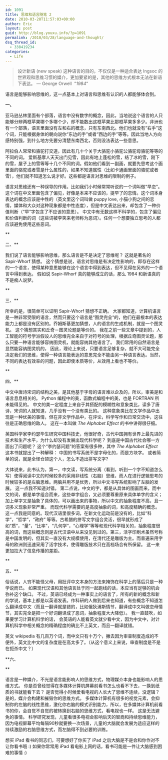 ```yaml
---
id: 1091
title: 思维和语言随笔 2
date: 2010-03-28T11:57:03+00:00
author: Eric
layout: post
guid: http://blog.youxu.info/?p=1091
permalink: /2010/03/28/language-and-thought/
dsq_thread_id:
  - 338419234
categories:
  - Life
---
```

> 设计新语 (new speak) 这种语言的目的，不仅仅是一种适合表达 Ingsoc 的世界观和思维习惯的媒介，更加要紧的是，其他的思维方式根本无法在新语下表达。 &#8212; George Orwell  &#8220;_1984_&#8220;

语言是能够影响思维的，这一点基本上对语言和思维有认识的人都能够体会到。

**一、**

亚马逊丛林里面有个部落，语言中没有数字的概念，因此，当地说这个语言的人只能够分辨两框苹果哪个多哪个少，却不能数出这框苹果比那框苹果多多少。非洲也有一个部落，语言里面没有左和右的概念，只有东南西北。他们也就没有“右手”这个词，只能根据身体的朝向说你“东边的手”或者“西边的手”等等。因此当地人方向感特别强，到什么地方先要分清楚东南西北，否则没法表达一些意思。

阿拉伯人常常和骆驼打交道，因此有几十个关于大骆驼小骆驼公骆驼母骆驼等等的不同的词。 爱斯基摩人天天出门见雪，因此有地上蓬松的雪，结了冰的雪，刚下的雪，屋子上的雪等等十几个不同的词。假如他们看到一副画，就要先思考这个画里面的骆驼或者雪是什么属性的，如果不知道属性（比如卡通画里面的骆驼或者雪），他们就不知道怎么说才好。这些都是语言对思维的限制的例子。

语言对思维还有一种误导的作用。比如我们小时候常常听说的一个词叫做“早恋”。这个词在中文里面包含了偏见，好像是本来不应该的，提早了的恋情。这个词本身表达的概念应该是中性的（英文里这个词叫做 puppy love, 小猫小狗之间的恋情，媒体和大众对这种现象都是中性态度），但是中文表达出来，却包含了一种价值判断（“早”字包含了不应该的意思）。 中文中有无数这样不科学的，包含了偏见和价值判断的词（这些词被李笑来老师称为恶词）。任何一个想要独立思考的人都应该避免使用这些恶词。
  
**
  
二、**

我们说了语言能够影响思维，那么语言是不是决定了思维呢？ 这就是著名的 Sapir-Whorf 猜想。 这个猜想是说，语言对思维是有决定性影响的，即存在这样的一个语言，使得某种意思能够在这个语言中得到表达，但不见得在另外的一个语言中得到表达。 假如说 Sapir-Whorf 真的能够成立的话，那么 1984 和新语真的不是痴人说梦。
  
**
  
三、**

所幸的是，很简单可以证明 Sapir-Whorf 猜想不正确。 大家都知道，计算机语言是一种非常受限的语言，然而只要这个语言是“图灵完全“的，他们在最根本的表达能力上都是没有区别的。乔姆斯基更加猜想，人的语言的生成机制，就是一个图灵机。 这个猜想其实和丘奇－图灵论题是等价的。 我在之前一些文章中提到的，人工智能的符号学派假设人的思维完全来自于对符号的处理，根据丘奇图灵论题，那么只要一种语言能够容纳图灵机，就能容纳其他语言了。 我们常用的自然语言是显然能容纳图灵机的， 因此，理论上来说，只要语言足够复杂，就不大可能完全决定我们的思维，使得一种语言能表达的意思完全不能由另一种语言表达。当然，不同的表达有效率的问题，因此即使本质等价，从效用上看也不等价。
  
**
  
四、**

中文中唐诗宋词的结构之美，是其他基于字母的语言难以企及的，所以，审美是和语言息息相关的。 Python 编程中的美，函数式编程中的美，也是 FORTRAN 所未能得见的。 中文的美一定程度上来自于其搭配的模糊性和意象类比，读多了唐诗，宋词的人就知道，几乎没有一个没有类比的。 这种意象类比在文学作品中出现是一种优美的事情，但在非文学作品中，在评论，科学写作和日常交流中，这往往是正确思维的敌人。 这在一本叫做 _The Alphabet Effect_ 的书中讲得很仔细。

英国科学家李约瑟毕生研究中国科技史，他很好奇，古代中国拥有世界上最先进的技术和生产水平，为什么却没有发展出现代科学呢？ 到底是中国古代社会哪一方面出了问题呢？ 这个“李约瑟问题”的答案有很多种，其中 _The Alphabet Effect_ 这本书就提出了一种解释： 中国的书写系统不是字母化的，而是方块字。 或者简单的说，就是全怪仓颉这个人，怎么不造出拼写文字?

大体说来，此书认为，第一，中文读，写系统分离（看到，听到一个字不知道怎么写）使得阅读中文的时候较多的采用非线性（右脑）思维，而人在进行逻辑思考的时候较多的是左脑思维。两脑并用不是优势，所以中文书写系统影响了左脑的发展。 这一点我不知道对错。 第二点说，中文的字，都是从具体的图画而来，而中文的词，都是单字组合而来，这些单字组合，又必须要尊重原来具体单字的含义；加上单字又是抽象了具体的，可以画出来的事物，所以中文的抽象程度不高，且一词多义现象非常严重。 而现代科学需要的是高度抽象的词，和高度精确的概念。这一点我是同意的。现代汉语里很多词，在新文化运动前是没有的，比如“科学”，“哲学”，“政府” 等等。古希腊的拼写文字组合灵活，很早就形成了如“质”，“量”，“比率”，“几何学”，“心理学”等等和现代科学相关的，抽象程度很高的词，而这些概念则是古代汉语中从来没见到过的。第三，活字印刷术虽然号称是中国发明的，但其实一直没有大规模使用，在清代还是雕版为主。而普遍采用字母的欧洲则迅速采用了活字技术，使得雕版技术只在高档场合有所保留。 这一来更加拉大了信息传播的差距。
  
**
  
五、**

俗话说，人穷不能怪父母，用批评中文本身的方法来掩饰在科学上的落后只是一种学说而已。 如果现代汉语和其他语言处于同一起跑线的话，本应当有足够的机会弥补这个缺口。 不过，英语已经成为一种事实上的语言了，所有的新的概念和新的学说，基本上都是以英语发表。作科研的人做到后来也知道，有些概念不知道怎么翻译成中文（而且一翻译就是错的，比如俄狄浦斯情节，翻译成中文叫做恋母情节，其实完全是把一个好词翻译成了恶词，抽象程度大大降低）。 我一直鼓吹，如果要学习计算机科学的话， 会英语的人能看英文就少看中文，因为中文中，对计算机科学中相关概念的精确程度的确比不上英文，而且一翻译就错。

英文 wikipedia 有几百万个词，而中文只有十万个，撇去因为审查制度造成的不便外，英文比中文的复杂度是在高太多了。（从这个意义上来说，审查制度是不是在扼杀中文？）
  
**六、
  
** 
  
语言是一种媒介，不光是语言能影响人的思维方式，物理媒介本身也能影响人的思维方式。 你是否曾经觉得在多媒体计算机屏幕前看书怎么也看不下去，一换到纸质的书就能看下去？ 是否觉得小时候爱看电视的人长大了思维不连续，没逻辑？ 是的，媒介会构建和摧毁你的思维方式。 多媒体计算机有很多的视觉元素，会抑制你的左脑的线性思维，激化你右脑的模式识别能力，所以，在多媒体计算机前看书的你，会自觉不自觉的被转换到右脑的思维方式，看电视也一样。 这是无法避免的事情。 科学研究发现，儿童看很多电视会影响后天的智商和持续思维能力，因为电视屏幕平均每隔90秒就要换一次场景，儿童的大脑就会发展为适应这样的持续激励的右脑思维方式，而左脑得不到必要的训练。

想买 iPad 看书的同志们，可要想好了你买了 iPad 之后大脑是不是会和你作对不让你看书哦 :) 如果你常常用 iPad 看电影上网的话，看书可能是一件让大脑感到困难的事情 :)